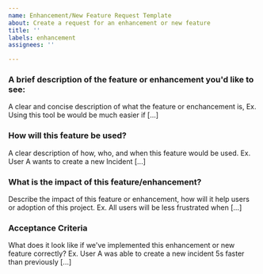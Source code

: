 ```yaml
---
name: Enhancement/New Feature Request Template
about: Create a request for an enhancement or new feature
title: ''
labels: enhancement 
assignees: ''

---
```


### A brief description of the feature or enhancement you'd like to see:
A clear and concise description of what the feature or enchancement is, Ex. Using this tool be would be much easier if [...]

### How will this feature be used?
A clear description of how, who, and when this feature would be used. Ex. User A wants to create a new Incident [...]

### What is the impact of this feature/enhancement?
Describe the impact of this feature or enhancement, how will it help users or adoption of this project. Ex. All users will be less frustrated when [...]

### Acceptance Criteria 
What does it look like if we've implemented this enhancement or new feature correctly? Ex. User A was able to create a new incident 5s faster than previously [...]
